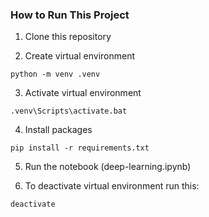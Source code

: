 ### How to Run This Project

1. Clone this repository

2. Create virtual environment
```
python -m venv .venv
```

3. Activate virtual environment
```
.venv\Scripts\activate.bat
```

4. Install packages
```
pip install -r requirements.txt
```

5. Run the notebook (deep-learning.ipynb)

6. To deactivate virtual environment run this:
```
deactivate
```